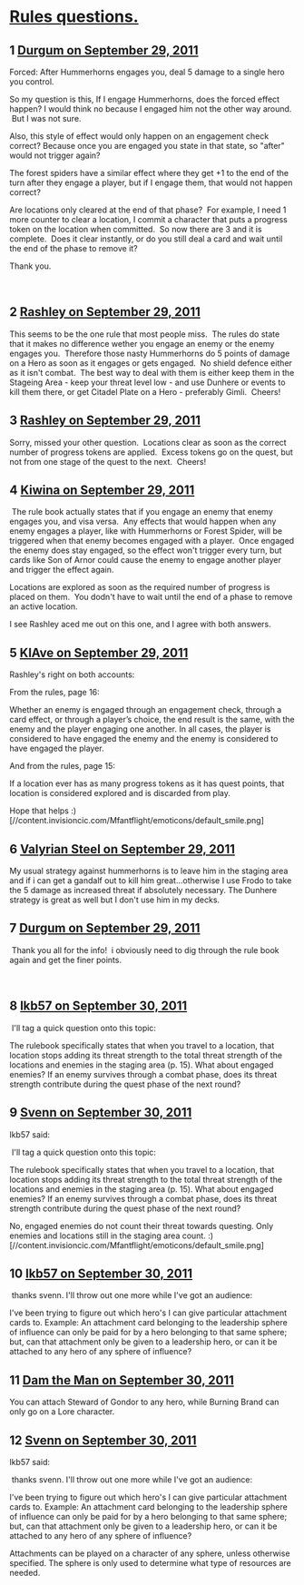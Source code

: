 # [Rules questions.](https://community.fantasyflightgames.com/topic/53886-rules-questions/)

## 1 [Durgum on September 29, 2011](https://community.fantasyflightgames.com/topic/53886-rules-questions/?do=findComment&comment=534443)

Forced: After Hummerhorns engages you, deal 5 damage to a single hero you control.

So my question is this, If I engage Hummerhorns, does the forced effect happen? I would think no because I engaged him not the other way around.  But I was not sure.

Also, this style of effect would only happen on an engagement check correct? Because once you are engaged you state in that state, so "after" would not trigger again?

The forest spiders have a similar effect where they get +1 to the end of the turn after they engage a player, but if I engage them, that would not happen correct?

Are locations only cleared at the end of that phase?  For example, I need 1 more counter to clear a location, I commit a character that puts a progress token on the location when committed.  So now there are 3 and it is complete.  Does it clear instantly, or do you still deal a card and wait until the end of the phase to remove it?

Thank you.

 

## 2 [Rashley on September 29, 2011](https://community.fantasyflightgames.com/topic/53886-rules-questions/?do=findComment&comment=534453)

This seems to be the one rule that most people miss.  The rules do state that it makes no difference wether you engage an enemy or the enemy engages you.  Therefore those nasty Hummerhorns do 5 points of damage on a Hero as soon as it engages or gets engaged.  No shield defence either as it isn't combat.  The best way to deal with them is either keep them in the Stageing Area - keep your threat level low - and use Dunhere or events to kill them there, or get Citadel Plate on a Hero - preferably Gimli.  Cheers!

## 3 [Rashley on September 29, 2011](https://community.fantasyflightgames.com/topic/53886-rules-questions/?do=findComment&comment=534455)

Sorry, missed your other question.  Locations clear as soon as the correct number of progress tokens are applied.  Excess tokens go on the quest, but not from one stage of the quest to the next.  Cheers!

## 4 [Kiwina on September 29, 2011](https://community.fantasyflightgames.com/topic/53886-rules-questions/?do=findComment&comment=534456)

 The rule book actually states that if you engage an enemy that enemy engages you, and visa versa.  Any effects that would happen when any enemy engages a player, like with Hummerhorns or Forest Spider, will be triggered when that enemy becomes engaged with a player.  Once engaged the enemy does stay engaged, so the effect won't trigger every turn, but cards like Son of Arnor could cause the enemy to engage another player and trigger the effect again.

Locations are explored as soon as the required number of progress is placed on them.  You dodn't have to wait until the end of a phase to remove an active location.

I see Rashley aced me out on this one, and I agree with both answers.

## 5 [KlAve on September 29, 2011](https://community.fantasyflightgames.com/topic/53886-rules-questions/?do=findComment&comment=534458)

Rashley's right on both accounts:

From the rules, page 16:

Whether an enemy is engaged through an engagement
check, through a card effect, or through a player’s
choice, the end result is the same, with the enemy
and the player engaging one another. In all cases, the
player is considered to have engaged the enemy and the
enemy is considered to have engaged the player.

And from the rules, page 15:

If a location ever has as many
progress tokens as it has quest points, that location is
considered explored and is discarded from play.

Hope that helps :) [//content.invisioncic.com/Mfantflight/emoticons/default_smile.png]

## 6 [Valyrian Steel on September 29, 2011](https://community.fantasyflightgames.com/topic/53886-rules-questions/?do=findComment&comment=534591)

My usual strategy against hummerhorns is to leave him in the staging area and if i can get a gandalf out to kill him great...otherwise I use Frodo to take the 5 damage as increased threat if absolutely necessary. The Dunhere strategy is great as well but I don't use him in my decks.

## 7 [Durgum on September 29, 2011](https://community.fantasyflightgames.com/topic/53886-rules-questions/?do=findComment&comment=534824)

 Thank you all for the info!  i obviously need to dig through the rule book again and get the finer points. 

 

## 8 [lkb57 on September 30, 2011](https://community.fantasyflightgames.com/topic/53886-rules-questions/?do=findComment&comment=534904)

 I'll tag a quick question onto this topic:

The rulebook specifically states that when you travel to a location, that location stops adding its threat strength to the total threat strength of the locations and enemies in the staging area (p. 15). What about engaged enemies? If an enemy survives through a combat phase, does its threat strength contribute during the quest phase of the next round?

## 9 [Svenn on September 30, 2011](https://community.fantasyflightgames.com/topic/53886-rules-questions/?do=findComment&comment=534907)

lkb57 said:

 I'll tag a quick question onto this topic:

The rulebook specifically states that when you travel to a location, that location stops adding its threat strength to the total threat strength of the locations and enemies in the staging area (p. 15). What about engaged enemies? If an enemy survives through a combat phase, does its threat strength contribute during the quest phase of the next round?



No, engaged enemies do not count their threat towards questing. Only enemies and locations still in the staging area count. :) [//content.invisioncic.com/Mfantflight/emoticons/default_smile.png]

## 10 [lkb57 on September 30, 2011](https://community.fantasyflightgames.com/topic/53886-rules-questions/?do=findComment&comment=534912)

 thanks svenn. I'll throw out one more while I've got an audience:

I've been trying to figure out which hero's I can give particular attachment cards to. Example: An attachment card belonging to the leadership sphere of influence can only be paid for by a hero belonging to that same sphere; but, can that attachment only be given to a leadership hero, or can it be attached to any hero of any sphere of influence?

## 11 [Dam the Man on September 30, 2011](https://community.fantasyflightgames.com/topic/53886-rules-questions/?do=findComment&comment=534917)

You can attach Steward of Gondor to any hero, while Burning Brand can only go on a Lore character.

## 12 [Svenn on September 30, 2011](https://community.fantasyflightgames.com/topic/53886-rules-questions/?do=findComment&comment=534927)

lkb57 said:

 thanks svenn. I'll throw out one more while I've got an audience:

I've been trying to figure out which hero's I can give particular attachment cards to. Example: An attachment card belonging to the leadership sphere of influence can only be paid for by a hero belonging to that same sphere; but, can that attachment only be given to a leadership hero, or can it be attached to any hero of any sphere of influence?



Attachments can be played on a character of any sphere, unless otherwise specified. The sphere is only used to determine what type of resources are needed.

